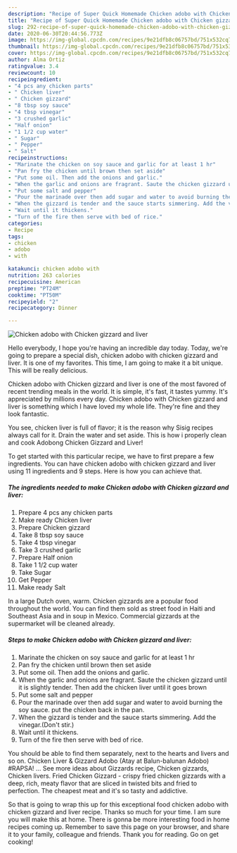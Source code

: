 ```yaml
---
description: "Recipe of Super Quick Homemade Chicken adobo with Chicken gizzard and liver"
title: "Recipe of Super Quick Homemade Chicken adobo with Chicken gizzard and liver"
slug: 292-recipe-of-super-quick-homemade-chicken-adobo-with-chicken-gizzard-and-liver
date: 2020-06-30T20:44:56.773Z
image: https://img-global.cpcdn.com/recipes/9e21dfb8c06757bd/751x532cq70/chicken-adobo-with-chicken-gizzard-and-liver-recipe-main-photo.jpg
thumbnail: https://img-global.cpcdn.com/recipes/9e21dfb8c06757bd/751x532cq70/chicken-adobo-with-chicken-gizzard-and-liver-recipe-main-photo.jpg
cover: https://img-global.cpcdn.com/recipes/9e21dfb8c06757bd/751x532cq70/chicken-adobo-with-chicken-gizzard-and-liver-recipe-main-photo.jpg
author: Alma Ortiz
ratingvalue: 3.4
reviewcount: 10
recipeingredient:
- "4 pcs any chicken parts"
- " Chicken liver"
- " Chicken gizzard"
- "8 tbsp soy sauce"
- "4 tbsp vinegar"
- "3 crushed garlic"
- "Half onion"
- "1 1/2 cup water"
- " Sugar"
- " Pepper"
- " Salt"
recipeinstructions:
- "Marinate the chicken on soy sauce and garlic for at least 1 hr"
- "Pan fry the chicken until brown then set aside"
- "Put some oil. Then add the onions and garlic."
- "When the garlic and onions are fragrant. Saute the chicken gizzard until it is slightly tender. Then add the chicken liver until it goes brown"
- "Put some salt and pepper"
- "Pour the marinade over then add sugar and water to avoid burning the soy sauce. put the chicken back in the pan."
- "When the gizzard is tender and the sauce starts simmering. Add the vinegar.(Don&#39;t stir.)"
- "Wait until it thickens."
- "Turn of the fire then serve with bed of rice."
categories:
- Recipe
tags:
- chicken
- adobo
- with

katakunci: chicken adobo with 
nutrition: 263 calories
recipecuisine: American
preptime: "PT24M"
cooktime: "PT50M"
recipeyield: "2"
recipecategory: Dinner

---
```



![Chicken adobo with Chicken gizzard and liver](https://img-global.cpcdn.com/recipes/9e21dfb8c06757bd/751x532cq70/chicken-adobo-with-chicken-gizzard-and-liver-recipe-main-photo.jpg)

Hello everybody, I hope you're having an incredible day today. Today, we're going to prepare a special dish, chicken adobo with chicken gizzard and liver. It is one of my favorites. This time, I am going to make it a bit unique. This will be really delicious.

Chicken adobo with Chicken gizzard and liver is one of the most favored of recent trending meals in the world. It is simple, it's fast, it tastes yummy. It's appreciated by millions every day. Chicken adobo with Chicken gizzard and liver is something which I have loved my whole life. They're fine and they look fantastic.

You see, chicken liver is full of flavor; it is the reason why Sisig recipes always call for it. Drain the water and set aside. This is how i properly clean and cook Adobong Chicken Gizzard and Liver!


To get started with this particular recipe, we have to first prepare a few ingredients. You can have chicken adobo with chicken gizzard and liver using 11 ingredients and 9 steps. Here is how you can achieve that.

##### The ingredients needed to make Chicken adobo with Chicken gizzard and liver:

1. Prepare 4 pcs any chicken parts
1. Make ready  Chicken liver
1. Prepare  Chicken gizzard
1. Take 8 tbsp soy sauce
1. Take 4 tbsp vinegar
1. Take 3 crushed garlic
1. Prepare Half onion
1. Take 1 1/2 cup water
1. Take  Sugar
1. Get  Pepper
1. Make ready  Salt


In a large Dutch oven, warm. Chicken gizzards are a popular food throughout the world. You can find them sold as street food in Haiti and Southeast Asia and in soup in Mexico. Commercial gizzards at the supermarket will be cleaned already. 

##### Steps to make Chicken adobo with Chicken gizzard and liver:

1. Marinate the chicken on soy sauce and garlic for at least 1 hr
1. Pan fry the chicken until brown then set aside
1. Put some oil. Then add the onions and garlic.
1. When the garlic and onions are fragrant. Saute the chicken gizzard until it is slightly tender. Then add the chicken liver until it goes brown
1. Put some salt and pepper
1. Pour the marinade over then add sugar and water to avoid burning the soy sauce. put the chicken back in the pan.
1. When the gizzard is tender and the sauce starts simmering. Add the vinegar.(Don&#39;t stir.)
1. Wait until it thickens.
1. Turn of the fire then serve with bed of rice.


You should be able to find them separately, next to the hearts and livers and so on. Chicken Liver &amp; Gizzard Adobo (Atay at Balun-balunan Adobo) #RAPSA! … See more ideas about Gizzards recipe, Chicken gizzards, Chicken livers. Fried Chicken Gizzard - crispy fried chicken gizzards with a deep, rich, meaty flavor that are sliced in twisted bits and fried to perfection. The cheapest meat and it&#39;s so tasty and addictive. 

So that is going to wrap this up for this exceptional food chicken adobo with chicken gizzard and liver recipe. Thanks so much for your time. I am sure you will make this at home. There is gonna be more interesting food in home recipes coming up. Remember to save this page on your browser, and share it to your family, colleague and friends. Thank you for reading. Go on get cooking!
